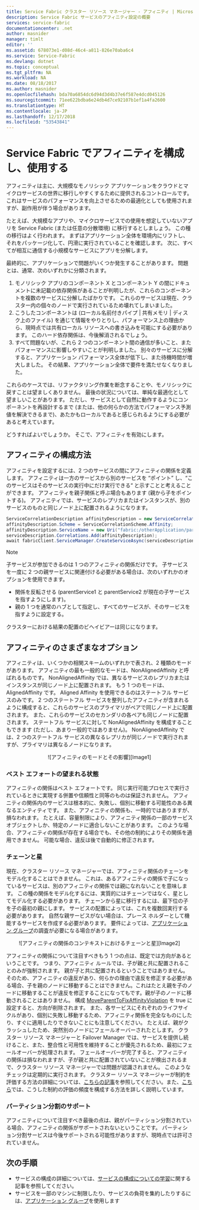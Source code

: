 ```yaml
---
title: Service Fabric クラスター リソース マネージャー - アフィニティ | Microsoft Docs
description: Service Fabric サービスのアフィニティ設定の概要
services: service-fabric
documentationcenter: .net
author: masnider
manager: timlt
editor: ''
ms.assetid: 678073e1-d08d-46c4-a811-826e70aba6c4
ms.service: Service-Fabric
ms.devlang: dotnet
ms.topic: conceptual
ms.tgt_pltfrm: NA
ms.workload: NA
ms.date: 08/18/2017
ms.author: masnider
ms.openlocfilehash: bda70a6854dc6d94d3d4b37e6f587e4dcd045126
ms.sourcegitcommit: 71ee622bdba6e24db4d7ce92107b1ef1a4fa2600
ms.translationtype: HT
ms.contentlocale: ja-JP
ms.lasthandoff: 12/17/2018
ms.locfileid: "53543841"
---
```

# <a name="configuring-and-using-service-affinity-in-service-fabric"></a>Service Fabric でアフィニティを構成し、使用する
アフィニティは主に、大規模なモノリシック アプリケーションをクラウドとマイクロサービスの世界に移行しやすくするために提供されるコントロールです。 これはサービスのパフォーマンスを向上させるための最適化としても使用されますが、副作用が伴う場合があります。

たとえば、大規模なアプリや、マイクロサービスでの使用を想定していないアプリを Service Fabric (または任意の分散環境) に移行するとしましょう。 この種の移行はよく行われます。 まずはアプリケーション全体を環境内にリフトし、それをパッケージ化して、円滑に実行されていることを確認します。 次に、すべてが相互に通信する小規模なサービスにアプリを分解します。

最終的に、アプリケーションで問題がいくつか発生することがあります。 問題とは、通常、次のいずれかに分類されます。

1. モノリシック アプリのコンポーネント X とコンポーネント Y の間にドキュメントに未記載の依存関係があることが判明したが、これらのコンポーネントを複数のサービスに分解したばかりです。 これらのサービスは現在、クラスター内の個々のノードで実行されているため壊れてしまいました。
2. こうしたコンポーネントは (ローカル名前付きパイプ | 共有メモリ | ディスク上のファイル) を通じて情報をやりとりし、パフォーマンス上の理由から、現時点では共有ローカル リソースへの書き込みを可能にする必要があります。 このハード依存関係は、今後解消されるでしょう。
3. すべて問題ないが、これら 2 つのコンポーネント間の通信が多いこと、またパフォーマンスに影響しやすいことが判明しました。 別々のサービスに分解すると、アプリケーション パフォーマンス全体が低下し、また待機時間が増大しました。 その結果、アプリケーション全体で要件を満たせなくなりました。

これらのケースでは、リファクタリング作業を断念することや、モノリシックに戻すことは望ましくありません。 最後の状況については、単純な最適化として望ましいことがあります。 ただし、サービスとして自然に動作するようにコンポーネントを再設計するまで (または、他の何らかの方法でパフォーマンス予測値を解決できるまで)、あたかもローカルであると感じられるようにする必要があると考えています。

どうすればよいでしょうか。 そこで、アフィニティを有効にします。

## <a name="how-to-configure-affinity"></a>アフィニティの構成方法
アフィニティを設定するには、2 つのサービスの間にアフィニティの関係を定義します。 アフィニティは一方のサービスから別のサービスを “ポイント” し、“このサービスはそのサービスの実行中にだけ実行できる“ と示すことと考えることができます。 アフィニティを親子関係と呼ぶ場合もあります (親から子をポイントする)。 アフィニティでは、サービスのレプリカまたはインスタンスが、別のサービスのものと同じノード上に配置されるようになります。

```csharp
ServiceCorrelationDescription affinityDescription = new ServiceCorrelationDescription();
affinityDescription.Scheme = ServiceCorrelationScheme.Affinity;
affinityDescription.ServiceName = new Uri("fabric:/otherApplication/parentService");
serviceDescription.Correlations.Add(affinityDescription);
await fabricClient.ServiceManager.CreateServiceAsync(serviceDescription);
```

> [!NOTE]
> 子サービスが参加できるのは 1 つのアフィニティの関係だけです。 子サービスを一度に 2 つの親サービスに関連付ける必要がある場合は、次のいずれかのオプションを使用できます。
> - 関係を反転させる (parentService1 と parentService2 が現在の子サービスを指すようにします)。
> - 親の 1 つを通常のハブとして指定し、すべてのサービスが、そのサービスを指すように設定する。 
>
> クラスターにおける結果の配置のビヘイビアーは同じになります。
>

## <a name="different-affinity-options"></a>アフィニティのさまざまなオプション
アフィニティは、いくつかの相関スキームのいずれかで表され、2 種類のモードがあります。 アフィニティの最も一般的なモードは、NonAlignedAffinity と呼ばれるものです。 NonAlignedAffinity では、異なるサービスのレプリカまたはインスタンスが同じノード上に配置されます。 もう 1 つのモードは、AlignedAffinity です。 Aligned Affinity を使用できるのはステートフル サービスのみです。 2 つのステートフル サービスを整列したアフィニティが含まれるように構成すると、これらのサービスのプライマリがペアで同じノード上に配置されます。 また、これらのサービスのセカンダリの各ペアも同じノードに配置されます。 ステートフル サービスに対して NonAlignedAffinity を構成することもできます (ただし、あまり一般的ではありません)。 NonAlignedAffinity では、2 つのステートフル サービスの異なるレプリカが同じノードで実行されますが、プライマリは異なるノードになります。

<center>
![アフィニティのモードとその影響][Image1]
</center>

### <a name="best-effort-desired-state"></a>ベスト エフォートの望まれる状態
アフィニティの関係はベスト エフォートです。 同じ実行可能プロセスで実行されているときに実現する併置や信頼性と同等のものは保証されません。 アフィニティの関係内のサービスは根本的に、失敗し、個別に移動する可能性のある異なるエンティティです。 また、アフィニティの関係も、一時的ではありますが、損なわれます。 たとえば、容量制限により、アフィニティ関係の一部のサービス オブジェクトしか、特定のノードに適合しないことがあります。 このような場合、アフィニティの関係が存在する場合でも、その他の制約によりその関係を適用できません。 可能な場合、違反は後で自動的に修正されます。

### <a name="chains-vs-stars"></a>チェーンと星
現在、クラスター リソース マネージャーでは、アフィニティ関係のチェーンをモデル化することはできません。 これは、あるアフィニティの関係で子になっているサービスは、別のアフィニティの関係では親になれないことを意味します。 この種の関係をモデル化するには、実質的にはチェーンではなく、星としてモデル化する必要があります。 チェーンから星に移行するには、最下位の子を子の最初の親にします。 サービスの配置によっては、これを複数回実行する必要があります。 自然な親サービスがない場合は、プレース ホルダーとして機能するサービスを作成する必要があります。 要件によっては、[アプリケーション グループ](service-fabric-cluster-resource-manager-application-groups.md)の調査が必要になる場合があります。

<center>
![アフィニティの関係のコンテキストにおけるチェーンと星][Image2]
</center>

アフィニティの関係について注目すべきもう 1 つの点は、既定では方向があるということです。 つまり、アフィニティ ルールでは、子が親と共に配置されることのみが強制されます。 親が子と共に配置されるということではありません。 そのため、アフィニティの違反があり、何らかの理由で違反を修正する必要がある場合、子を親のノードに移動することはできません。これはたとえ親を子のノードに移動することが違反を修正することになってもです。親が子のノードに移動されることはありません。 構成 [MoveParentToFixAffinityViolation](service-fabric-cluster-fabric-settings.md) を true に設定すると、方向が削除されます。 また、各サービスにそれぞれのライフサイクルがあり、個別に失敗し移動するため、アフィニティ関係を完全なものにしたり、すぐに適用したりできないことにも注意してください。 たとえば、親がクラッシュしたため、突然別のノードにフェールオーバーされたとします。 クラスター リソース マネージャーと Failover Manager では、サービスを提供し続けること、また、整合性と可用性を維持することが優先されるため、最初にフェールオーバーが処理されます。 フェールオーバーが完了すると、アフィニティの関係は損なわれますが、子が親と共に配置されていないことが検出されるまで、クラスター リソース マネージャーでは問題が認識されません。 このようなチェックは定期的に実行されます。 クラスター リソース マネージャーが制約を評価する方法の詳細については、[こちらの記事](service-fabric-cluster-resource-manager-management-integration.md#constraint-types)を参照してください。また、[こちら](service-fabric-cluster-resource-manager-balancing.md)では、こうした制約の評価の頻度を構成する方法を詳しく説明しています。   


### <a name="partitioning-support"></a>パーティション分割のサポート
アフィニティについて注目すべき最後の点は、親がパーティション分割されている場合、アフィニティの関係がサポートされないということです。 パーティション分割サービスは今後サポートされる可能性がありますが、現時点では許可されていません。

## <a name="next-steps"></a>次の手順
- サービスの構成の詳細については、[サービスの構成についての学習](service-fabric-cluster-resource-manager-configure-services.md)に関する記事を参照してください。
- サービスを一部のマシンに制限したり、サービスの負荷を集約したりするには、[アプリケーション グループ](service-fabric-cluster-resource-manager-application-groups.md)を使用します

[Image1]:./media/service-fabric-cluster-resource-manager-advanced-placement-rules-affinity/cluster-resrouce-manager-affinity-modes.png
[Image2]:./media/service-fabric-cluster-resource-manager-advanced-placement-rules-affinity/cluster-resource-manager-chains-vs-stars.png